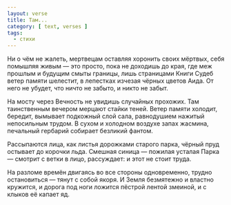 ```yaml
---
layout: verse
title: Там...
category: [ text, verses ]
tags:
  - стихи
---
```

Ни о чём не жалеть,
    мертвецам оставляя
хоронить своих мёртвых,
себя помышляя
    живым —
это просто,
    пока не доходишь
        до края,
где меж прошлым
    и будущим
смыты границы,
лишь страницами
    Книги Судеб
ветер памяти шелестит,
в лепестках изчезая
    чёрных цветов Аида.
От него не убудет,
    что ничто не забыто,
        и никто не забыт.

На мосту через Вечность
не увидишь
    случайных прохожих.
Там таинственным вечером
мерцают стайки теней.
Ветер памяти
    холодит, бередит,
вымывает подкожный
    слой сала,
равнодушием нажитый
    непосильным трудом.
В сухом
    и холодном воздухе
запах жасмина,
печальный гербарий
    собирает безликий фантом.

Рассыпаются лица,
    как листья
дорожками старого парка,
чёрный пруд остывает
    до корочки льда.
Смешная синица —
    пожилая
        усталая Парка —
смотрит с ветки
    в лицо,
рассуждает:
    и этот не стоит труда.

На разломе времён
двигаясь
    во все стороны
        одновременно,
трудно остановиться —
    тянут с собой якоря.
И Земля
    безмятежно
        и властно кружится,
и дорога под ноги ложится
пёстрой лентой змеиной,
и с клыков её
    капает яд.

